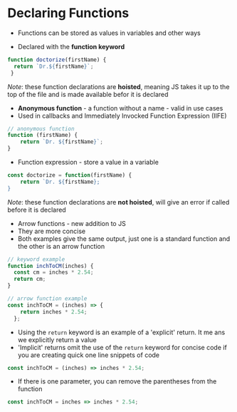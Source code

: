 # Declaring Functions

* Functions can be stored as values in variables and other ways

* Declared with the **function keyword**
```javascript
function doctorize(firstName) {
  return `Dr.${firstName}`;
 }
```
_Note_: these function declarations are **hoisted**, meaning JS takes it up to the top of the file and is made available befor it is declared

* **Anonymous function** - a function without a name - valid in use cases
* Used in callbacks and Immediately Invocked Function Expression (IIFE)

```javascript
// anonymous function
function (firstName) {
    return `Dr. ${firstName}`;
}
```

* Function expression - store a value in a variable

```javascript
const doctorize = function(firstName) {
    return `Dr. ${firstName};
}
```
_Note_: these function declarations are **not hoisted**, will give an error if called before it is declared

* Arrow functions - new addition to JS
* They are more concise
* Both examples give the same output, just one is a standard function and the other is an arrow function

```javascript
// keyword example
function inchToCM(inches) {
  const cm = inches * 2.54;
  return cm;
}

// arrow function example
const inchToCM = (inches) => {
    return inches * 2.54;
  };
```
* Using the ```return``` keyword is an example of a 'explicit' return. It me ans we explicitly return a value
* 'Implicit' returns omit the use of the ```return``` keyword for concise code if you are creating quick one line snippets of code

```javascript
const inchToCM = (inches) => inches * 2.54;
```
* If there is one parameter, you can remove the parentheses from the function
```javascript
const inchToCM = inches => inches * 2.54;
```
